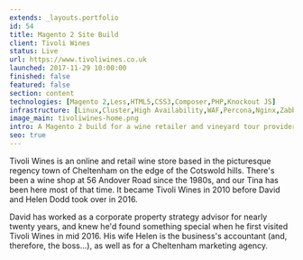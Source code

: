 ```yaml
---
extends: _layouts.portfolio
id: 54
title: Magento 2 Site Build
client: Tivoli Wines
status: Live
url: https://www.tivoliwines.co.uk
launched: 2017-11-29 10:00:00
finished: false
featured: false
section: content
technologies: [Magento 2,Less,HTML5,CSS3,Composer,PHP,Knockout JS]
infrastructure: [Linux,Cluster,High Availability,WAF,Percona,Nginx,Zabbix,Redis,Elasticsearch,Google Cloud]
image_main: tivoliwines-home.png
intro: A Magento 2 build for a wine retailer and vineyard tour provider.
seo: true
---
```


Tivoli Wines is an online and retail wine store based in the picturesque regency town of Cheltenham on the edge of the Cotswold hills. There's been a wine shop at 56 Andover Road since the 1980s, and our Tina has been here most of that time. It became Tivoli Wines in 2010 before David and Helen Dodd took over in 2016.

David has worked as a corporate property strategy advisor for nearly twenty years, and knew he'd found something special when he first visited Tivoli Wines in mid 2016. His wife Helen is the business's accountant (and, therefore, the boss...), as well as for a Cheltenham marketing agency. 